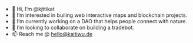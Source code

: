 - 👋 Hi, I’m @kjttikat
- 👀 I’m interested in builing web interactive maps and blockchain projects.
- 🌱 I’m currently working on a DAO that helps people connect with nature.
- 💞️ I’m looking to collaborate on building a tradebot.
- 📫 Reach me @ hello@kaitiwu.de

<!---
KaiTi1/KaiTi1 is a ✨ special ✨ repository because its `README.md` (this file) appears on your GitHub profile.
You can click the Preview link to take a look at your changes.
--->
